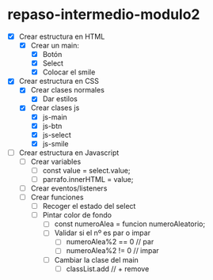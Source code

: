 # repaso-intermedio-modulo2

- [x] Crear estructura en HTML
  - [x] Crear un main:
    - [x] Botón
    - [x] Select
    - [x] Colocar el smile
- [x] Crear estructura en CSS
  - [x] Crear clases normales
    - [x] Dar estilos
  - [x] Crear clases js
    - [x] js-main
    - [x] js-btn
    - [x] js-select
    - [x] js-smile
- [ ] Crear estructura en Javascript
  - [ ] Crear variables
    - [ ] const value = select.value;
    - [ ] parrafo.innerHTML = value;
  - [ ] Crear eventos/listeners
  - [ ] Crear funciones
    - [ ] Recoger el estado del select
    - [ ] Pintar color de fondo
      - [ ] const numeroAlea = funcion numeroAleatorio;
      - [ ] Validar si el nº es par o impar
        - [ ] numeroAlea%2 == 0 // par
        - [ ] numeroAlea%2 != 0 // impar
      - [ ] Cambiar la clase del main
        - [ ] classList.add // + remove
